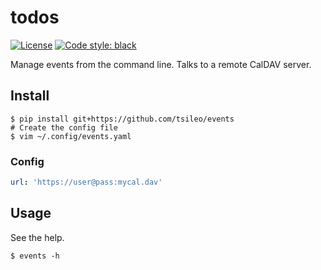 # todos

<a href="https://github.com/tsileo/events/blob/master/LICENSE"><img src="https://img.shields.io/badge/license-ISC-red.svg?style=flat" alt="License"></a>
<a href="https://github.com/ambv/black"><img alt="Code style: black" src="https://img.shields.io/badge/code%20style-black-000000.svg"></a>

Manage events from the command line.
Talks to a remote CalDAV server.

## Install

    $ pip install git+https://github.com/tsileo/events
    # Create the config file
    $ vim ~/.config/events.yaml

### Config

```yaml
url: 'https://user@pass:mycal.dav'
```

## Usage

See the help.

    $ events -h
